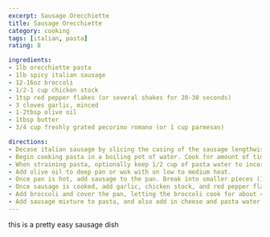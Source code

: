 ```yaml
---
excerpt: Sausage Orecchiette
title: Sausage Orecchiette
category: cooking
tags: [italian, pasta]
rating: 8

ingredients:
- 1lb orecchiette pasta
- 1lb spicy italian sausage
- 12-16oz broccoli
- 1/2-1 cup chicken stock
- 1tsp red pepper flakes (or several shakes for 20-30 seconds)
- 3 cloves garlic, minced
- 1-2tbsp olive oil
- 1tbsp butter
- 3/4 cup freshly grated pecorino romano (or 1 cup parmesan)

directions:
- Decase italian sausage by slicing the casing of the sausage lengthwise, and peel casing off.
- Begin cooking pasta in a boiling pot of water. Cook for amount of time specified on box.
- When straining pasta, optionally keep 1/2 cup of pasta water to incorporate as a sauce later.
- Add olive oil to deep pan or wok with on low to medium heat. 
- Once pan is hot, add sausage to the pan. Break into smaller pieces (1 inch diameter) and cook until golden brown.
- Once sausage is cooked, add garlic, chicken stock, and red pepper flakes. Let simmer for 2 minutes. About a minute in, add the butter.
- Add broccoli and cover the pan, letting the broccoli cook for about 4-5 minutes.
- Add sausage mixture to pasta, and also add in cheese and pasta water (if saved). Stir until mixed thoroughly.
---
```


this is a pretty easy sausage dish

